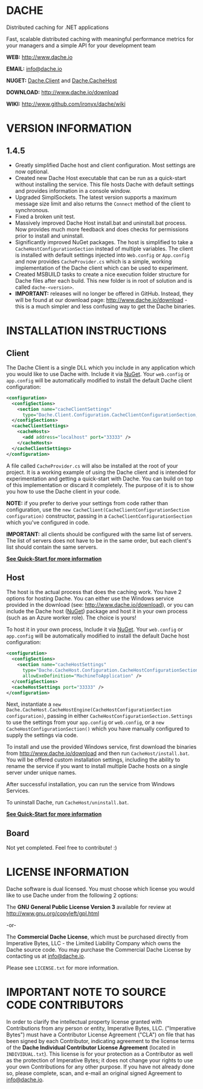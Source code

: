 DACHE
===========


Distributed caching for .NET applications 

Fast, scalable distributed caching with meaningful performance metrics for your managers and a simple API for your development team

**WEB:**   http://www.dache.io

**EMAIL:** [info@dache.io](mailto:info@dache.io)

**NUGET:** [Dache.Client](http://www.nuget.org/packages/Dache.Client) and [Dache.CacheHost](http://www.nuget.org/packages/Dache.CacheHost)

**DOWNLOAD:** http://www.dache.io/download

**WIKI:** http://www.github.com/ironyx/dache/wiki


VERSION INFORMATION
============================================


1.4.5
------------------

- Greatly simplified Dache host and client configuration. Most settings are now optional.
- Created new Dache Host executable that can be run as a quick-start without installing the service. This file hosts Dache with default settings and provides information in a console window.
- Upgraded SimplSockets. The latest version supports a maximum message size limit and also returns the `Connect` method of the client to synchronous.
- Fixed a broken unit test.
- Massively improved Dache Host install.bat and uninstall.bat process. Now provides much more feedback and does checks for permissions prior to install and uninstall.
- Significantly improved NuGet packages. The host is simplified to take a `CacheHostConfigurationSection` instead of multiple variables. The client is installed with default settings injected into `Web.config` or `App.config` and now provides `CacheProvider.cs` which is a simple, working implementation of the Dache client which can be used to experiment.
- Created MSBUILD tasks to create a nice execution folder structure for Dache files after each build. This new folder is in root of solution and is called `dache-<version>`.
- **IMPORTANT:** releases will no longer be offered in GitHub. Instead, they will be found at our download page: http://www.dache.io/download - this is a much simpler and less confusing way to get the Dache binaries.


INSTALLATION INSTRUCTIONS
============================================


Client
--------


The Dache Client is a single DLL which you include in any application which you would like to use Dache with. Include it via [NuGet](http://www.nuget.org/packages/Dache.Client). Your `web.config` or `app.config` will be automatically modified to install the default Dache client configuration:

```xml
<configuration>
  <configSections>
    <section name="cacheClientSettings"
      type="Dache.Client.Configuration.CacheClientConfigurationSection, Dache.Client"/>
  </configSections>
  <cacheClientSettings>
    <cacheHosts>
      <add address="localhost" port="33333" />
    </cacheHosts>
  </cacheClientSettings>
</configuration>
```

A file called `CacheProvider.cs` will also be installed at the root of your project. It is a working example of using the Dache client and is intended for experimentation and getting a quick-start with Dache. You can build on top of this implementation or discard it completely. The purpose of it is to show you how to use the Dache client in your code.

**NOTE:** if you prefer to derive your settings from code rather than configuration, use the `new CacheClient(CacheClientConfigurationSection configuration)` constructor, passing in a `CacheClientConfigurationSection` which you've configured in code.

**IMPORTANT:** all clients should be configured with the same list of servers. The list of servers does not have to be in the same order, but each client's list should contain the same servers.


[**See Quick-Start for more information**](https://github.com/ironyx/dache/wiki/Quick-Start)

Host
--------


The host is the actual process that does the caching work. You have 2 options for hosting Dache. You can either use the Windows service provided in the download (see: http://www.dache.io/download), or you can include the Dache host ([NuGet](http://www.nuget.org/packages/Dache.CacheHost)) package and host it in your own process (such as an Azure worker role). The choice is yours!

To host it in your own process, Include it via [NuGet](http://www.nuget.org/packages/Dache.CacheHost). Your `web.config` or `app.config` will be automatically modified to install the default Dache host configuration:

```xml
<configuration>
  <configSections>
    <section name="cacheHostSettings"
      type="Dache.CacheHost.Configuration.CacheHostConfigurationSection, Dache.CacheHost"
      allowExeDefinition="MachineToApplication" />
  </configSections>
  <cacheHostSettings port="33333" />
</configuration>
```

Next, instantiate a `new Dache.CacheHost.CacheHostEngine(CacheHostConfigurationSection configuration)`, passing in either `CacheHostConfigurationSection.Settings` to use the settings from your `app.config` or `web.config`, or a `new CacheHostConfigurationSection()` which you have manually configured to supply the settings via code.

To install and use the provided Windows service, first download the binaries from http://www.dache.io/download and then run `CacheHost/install.bat`. You will be offered custom installation settings, including the ability to rename the service if you want to install multiple Dache hosts on a single server under unique names.

After successful installation, you can run the service from Windows Services.

To uninstall Dache, run `CacheHost/uninstall.bat`.

[**See Quick-Start for more information**](https://github.com/ironyx/dache/wiki/Quick-Start)


Board
--------


Not yet completed. Feel free to contribute! :)


LICENSE INFORMATION
============================================


Dache software is dual licensed. You must choose which license you 
would like to use Dache under from the following 2 options:

The **GNU General Public License Version 3** available for review 
at http://www.gnu.org/copyleft/gpl.html

-or-

The **Commercial Dache License**, which must be purchased directly 
from Imperative Bytes, LLC - the Limited Liability Company which 
owns the Dache source code. You may purchase the Commercial Dache 
License by contacting us at [info@dache.io](mailto:info@dache.io).

Please see `LICENSE.txt` for more information.


IMPORTANT NOTE TO SOURCE CODE CONTRIBUTORS
============================================


In order to clarify the intellectual property license granted with Contributions from any person or entity, Imperative Bytes, LLC. 
("Imperative Bytes") must have a Contributor License Agreement ("CLA") on file that has been signed by each Contributor, indicating 
agreement to the license terms of the **Dache Individual Contributor License Agreement** (located in `INDIVIDUAL.txt`). This license 
is for your protection as a Contributor as well as the protection of Imperative Bytes; it does not change your rights to use your own 
Contributions for any other purpose. If you have not already done so, please complete, scan, and e-mail an original signed Agreement 
to [info@dache.io](mailto:info@dache.io).

